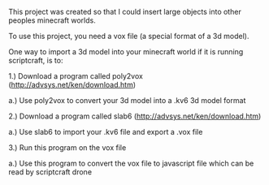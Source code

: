 This project was created so that I could insert large objects into other peoples minecraft worlds.

To use this project, you need a vox file (a special format of a 3d model).

One way to import a 3d model into your minecraft world if it is running scriptcraft, is to:

1.) Download a program called poly2vox (http://advsys.net/ken/download.htm)

  a.) Use poly2vox to convert your 3d model into a .kv6 3d model format
  
2.) Download a program called slab6 (http://advsys.net/ken/download.htm)

  a.) Use slab6 to import your .kv6 file and export a .vox file
  
3.) Run this program on the vox file

  a.) Use this program to convert the vox file to javascript file which can be read by scriptcraft drone


